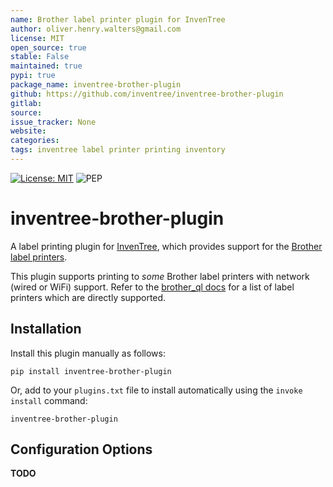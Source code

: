 ```yaml
---
name: Brother label printer plugin for InvenTree
author: oliver.henry.walters@gmail.com
license: MIT
open_source: true
stable: False
maintained: true
pypi: true
package_name: inventree-brother-plugin
github: https://github.com/inventree/inventree-brother-plugin
gitlab:
source:
issue_tracker: None
website: 
categories:
tags: inventree label printer printing inventory
---
```

[![License: MIT](https://img.shields.io/badge/License-MIT-yellow.svg)](https://opensource.org/licenses/MIT)
![PEP](https://github.com/inventree/inventree-python/actions/workflows/pep.yaml/badge.svg)


# inventree-brother-plugin

A label printing plugin for [InvenTree](https://inventree.org), which provides support for the [Brother label printers](https://www.brother.com.au/en/products/all-labellers/labellers).

This plugin supports printing to *some* Brother label printers with network (wired or WiFi) support. Refer to the [brother_ql docs](https://github.com/pklaus/brother_ql/blob/master/brother_ql/models.py) for a list of label printers which are directly supported.

## Installation

Install this plugin manually as follows:

```
pip install inventree-brother-plugin
```

Or, add to your `plugins.txt` file to install automatically using the `invoke install` command:

```
inventree-brother-plugin
```
 
## Configuration Options

**TODO**

